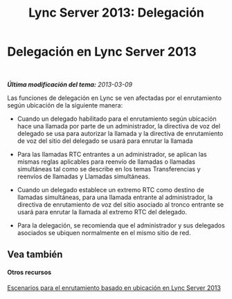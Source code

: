 ﻿---
title: 'Lync Server 2013: Delegación'
TOCTitle: Delegación
ms:assetid: 89e76e5c-3cfb-4504-8d0d-7509c8ba9815
ms:mtpsurl: https://technet.microsoft.com/es-es/library/JJ994045(v=OCS.15)
ms:contentKeyID: 52061666
ms.date: 01/07/2017
mtps_version: v=OCS.15
ms.translationtype: HT
---

# Delegación en Lync Server 2013

 

_**Última modificación del tema:** 2013-03-09_

Las funciones de delegación en Lync se ven afectadas por el enrutamiento según ubicación de la siguiente manera:

  - Cuando un delegado habilitado para el enrutamiento según ubicación hace una llamada por parte de un administrador, la directiva de voz del delegado se usa para autorizar la llamada y la directiva de enrutamiento de voz del sitio del delegado se usará para enrutar la llamada

  - Para las llamadas RTC entrantes a un administrador, se aplican las mismas reglas aplicables para reenvío de llamadas o llamadas simultáneas tal como se describe en los temas Transferencias y reenvíos de llamadas y Llamadas simultáneas.

  - Cuando un delegado establece un extremo RTC como destino de llamadas simultáneas, para una llamada entrante al administrador, la directiva de enrutamiento de voz del sitio asociado al tronco entrante se usará para enrutar la llamada al extremo RTC del delegado.

  - Para la delegación, se recomienda que el administrador y sus delegados asociados se ubiquen normalmente en el mismo sitio de red.

## Vea también

#### Otros recursos

[Escenarios para el enrutamiento basado en ubicación en Lync Server 2013](lync-server-2013-scenarios-for-location-based-routing.md)

